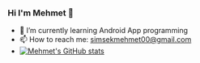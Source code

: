 ### Hi I'm Mehmet 👋
- 🌱 I’m currently learning Android App programming
-  📫 How to reach me: simsekmehmet00@gmail.com
-  [![Mehmet's GitHub stats](https://github-readme-stats.vercel.app/api?username=mehmetsimsek27)](https://github.com/mehmetsimsek27/github-readme-stats)
<!--
**mehmetsimsek27/mehmetsimsek27** is a ✨ _special_ ✨ repository because its `README.md` (this file) appears on your GitHub profile.

Here are some ideas to get you started:

- 🔭 I’m currently working on ...

- 👯 I’m looking to collaborate on ...
- 🤔 I’m looking for help with ...
- 💬 Ask me about ...

- 😄 Pronouns: ...
- ⚡ Fun fact: ...
-->
